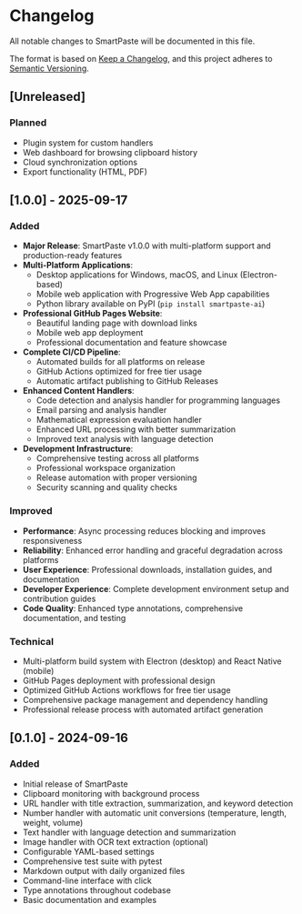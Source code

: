 # Changelog

All notable changes to SmartPaste will be documented in this file.

The format is based on [Keep a Changelog](https://keepachangelog.com/en/1.0.0/),
and this project adheres to [Semantic Versioning](https://semver.org/spec/v2.0.0.html).

## [Unreleased]

### Planned
- Plugin system for custom handlers
- Web dashboard for browsing clipboard history
- Cloud synchronization options
- Export functionality (HTML, PDF)

## [1.0.0] - 2025-09-17

### Added
- **Major Release**: SmartPaste v1.0.0 with multi-platform support and production-ready features
- **Multi-Platform Applications**:
  - Desktop applications for Windows, macOS, and Linux (Electron-based)
  - Mobile web application with Progressive Web App capabilities
  - Python library available on PyPI (`pip install smartpaste-ai`)
- **Professional GitHub Pages Website**: 
  - Beautiful landing page with download links
  - Mobile web app deployment
  - Professional documentation and feature showcase
- **Complete CI/CD Pipeline**:
  - Automated builds for all platforms on release
  - GitHub Actions optimized for free tier usage
  - Automatic artifact publishing to GitHub Releases
- **Enhanced Content Handlers**:
  - Code detection and analysis handler for programming languages
  - Email parsing and analysis handler
  - Mathematical expression evaluation handler
  - Enhanced URL processing with better summarization
  - Improved text analysis with language detection
- **Development Infrastructure**:
  - Comprehensive testing across all platforms
  - Professional workspace organization
  - Release automation with proper versioning
  - Security scanning and quality checks

### Improved
- **Performance**: Async processing reduces blocking and improves responsiveness
- **Reliability**: Enhanced error handling and graceful degradation across platforms
- **User Experience**: Professional downloads, installation guides, and documentation
- **Developer Experience**: Complete development environment setup and contribution guides
- **Code Quality**: Enhanced type annotations, comprehensive documentation, and testing

### Technical
- Multi-platform build system with Electron (desktop) and React Native (mobile)
- GitHub Pages deployment with professional design
- Optimized GitHub Actions workflows for free tier usage
- Comprehensive package management and dependency handling
- Professional release process with automated artifact generation

## [0.1.0] - 2024-09-16

### Added
- Initial release of SmartPaste
- Clipboard monitoring with background process
- URL handler with title extraction, summarization, and keyword detection
- Number handler with automatic unit conversions (temperature, length, weight, volume)
- Text handler with language detection and summarization
- Image handler with OCR text extraction (optional)
- Configurable YAML-based settings
- Comprehensive test suite with pytest
- Markdown output with daily organized files
- Command-line interface with click
- Type annotations throughout codebase
- Basic documentation and examples